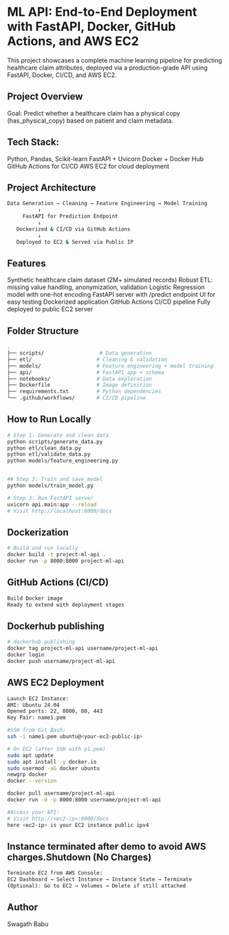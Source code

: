 # ML API: End-to-End Deployment with FastAPI, Docker, GitHub Actions, and AWS EC2
This project showcases a complete machine learning pipeline for predicting healthcare claim attributes, deployed via a production-grade API using FastAPI, Docker, CI/CD, and AWS EC2.

## Project Overview
Goal: Predict whether a healthcare claim has a physical copy (has_physical_copy) based on patient and claim metadata.

## Tech Stack:

Python, Pandas, Scikit-learn
FastAPI + Uvicorn
Docker + Docker Hub
GitHub Actions for CI/CD
AWS EC2 for cloud deployment

## Project Architecture
```bash
Data Generation → Cleaning → Feature Engineering → Model Training
          ↓
     FastAPI for Prediction Endpoint
          ↓
   Dockerized & CI/CD via GitHub Actions
          ↓
   Deployed to EC2 & Served via Public IP
```
## Features
Synthetic healthcare claim dataset (2M+ simulated records)
Robust ETL: missing value handling, anonymization, validation
Logistic Regression model with one-hot encoding
FastAPI server with /predict endpoint
UI for easy testing
Dockerized application
GitHub Actions CI/CD pipeline
Fully deployed to public EC2 server

## Folder Structure
```bash
.
├── scripts/                  # Data generation
├── etl/                     # Cleaning & validation
├── models/                  # Feature engineering + model training
├── api/                     # FastAPI app + schema
├── notebooks/               # Data exploration
├── Dockerfile               # Image definition
├── requirements.txt         # Python dependencies
└── .github/workflows/       # CI/CD pipeline
```
## How to Run Locally
```bash
# Step 1: Generate and clean data
python scripts/generate_data.py
python etl/clean_data.py
python etl/validate_data.py
python models/feature_engineering.py


## Step 2: Train and save model
python models/train_model.py

# Step 3: Run FastAPI server
uvicorn api.main:app --reload
# Visit http://localhost:8000/docs
```

##  Dockerization
```bash
# Build and run locally
docker build -t project-ml-api .
docker run -p 8000:8000 project-ml-api
```
## GitHub Actions (CI/CD)
```bash
Build Docker image
Ready to extend with deployment stages
```
##  Dockerhub publishing
```bash
# dockerhub publishing
docker tag project-ml-api username/project-ml-api
docker login
docker push username/project-ml-api

```
## AWS EC2 Deployment
```bash
Launch EC2 Instance:
AMI: Ubuntu 24.04
Opened ports: 22, 8000, 80, 443
Key Pair: name1.pem

#SSH from Git Bash:
ssh -i name1.pem ubuntu@<your-ec2-public-ip>

# On EC2 (after SSH with p1.pem)
sudo apt update
sudo apt install -y docker.io
sudo usermod -aG docker ubuntu
newgrp docker
docker --version

docker pull username/project-ml-api
docker run -d -p 8000:8000 username/project-ml-api

#Access your API:
# Visit http://<ec2-ip>:8000/docs
here <ec2-ip> is your EC2 instance public ipv4

```
##  Instance terminated after demo to avoid AWS charges.Shutdown (No Charges)
```bash
Terminate EC2 from AWS Console:
EC2 Dashboard → Select Instance → Instance State → Terminate
(Optional): Go to EC2 → Volumes → Delete if still attached
```

## Author
Swagath Babu